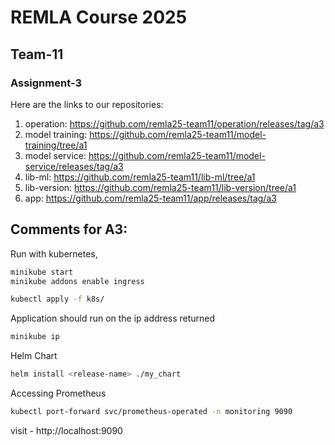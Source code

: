 # REMLA Course 2025  
## Team-11 
### Assignment-3  

Here are the links to our repositories:

1. operation: https://github.com/remla25-team11/operation/releases/tag/a3 
2. model training: https://github.com/remla25-team11/model-training/tree/a1
3. model service: https://github.com/remla25-team11/model-service/releases/tag/a3
4. lib-ml: https://github.com/remla25-team11/lib-ml/tree/a1
5. lib-version: https://github.com/remla25-team11/lib-version/tree/a1
6. app: https://github.com/remla25-team11/app/releases/tag/a3

## Comments for A3: 

Run with kubernetes,

```bash
minikube start
minikube addons enable ingress
```
```bash
kubectl apply -f k8s/
```
Application should run on the ip address returned
```bash
minikube ip 
```


Helm Chart
```bash
helm install <release-name> ./my_chart
```

Accessing Prometheus 

```bash
kubectl port-forward svc/prometheus-operated -n monitoring 9090
```

visit - http://localhost:9090
